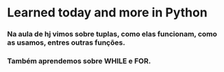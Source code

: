 # Learned today and more in Python

### Na aula de hj vimos sobre tuplas, como elas funcionam, como as usamos, entres outras funções.
### Também aprendemos sobre WHILE e FOR.


